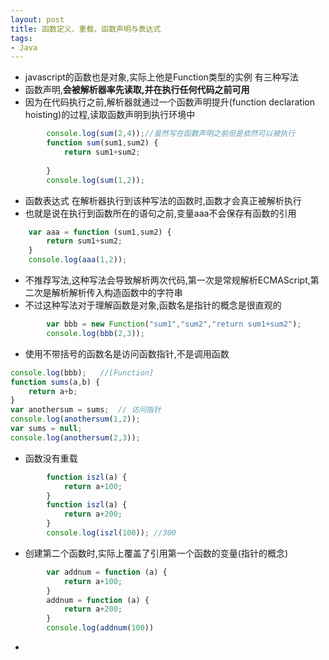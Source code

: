 ```yaml
---
layout: post
title: 函数定义、重载，函数声明与表达式
tags: 
- Java
---
```



- javascript的函数也是对象,实际上他是Function类型的实例 有三种写法
- 函数声明,**会被解析器率先读取,并在执行任何代码之前可用**
- 因为在代码执行之前,解析器就通过一个函数声明提升(function declaration hoisting)的过程,读取函数声明到执行环境中


<!--more-->

```js
		console.log(sum(2,4));//虽然写在函数声明之前但是依然可以被执行
		function sum(sum1,sum2) {
		    return sum1+sum2;
		
		}
		console.log(sum(1,2));
```



- 函数表达式 在解析器执行到该种写法的函数时,函数才会真正被解析执行
- 也就是说在执行到函数所在的语句之前,变量aaa不会保存有函数的引用

```js
	var aaa = function (sum1,sum2) {
		return sum1+sum2;
	}
	console.log(aaa(1,2));
```


- 不推荐写法,这种写法会导致解析两次代码,第一次是常规解析ECMAScript,第二次是解析解析传入构造函数中的字符串
- 不过这种写法对于理解函数是对象,函数名是指针的概念是很直观的

```js
		var bbb = new Function("sum1","sum2","return sum1+sum2");
		console.log(bbb(2,3));
```

- 使用不带括号的函数名是访问函数指针,不是调用函数

```js
console.log(bbb);   //[Function]
function sums(a,b) {
    return a+b;
}
var anothersum = sums;  // 访问指针
console.log(anothersum(1,2));
var sums = null;
console.log(anothersum(2,3));
```

- 函数没有重载

```js
		function iszl(a) {
		    return a+100;
		}
		function iszl(a) {
		    return a+200;
		}
		console.log(iszl(100)); //300
```
- 创建第二个函数时,实际上覆盖了引用第一个函数的变量(指针的概念)

```js
		var addnum = function (a) {
		    return a+100;
		}
		addnum = function (a) {
		    return a+200;
		}
		console.log(addnum(100))
```


- 